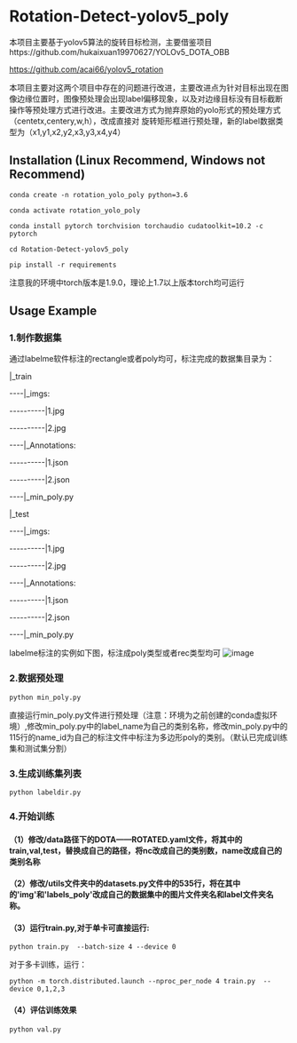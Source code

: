 # Rotation-Detect-yolov5_poly
本项目主要基于yolov5算法的旋转目标检测，主要借鉴项目https://github.com/hukaixuan19970627/YOLOv5_DOTA_OBB

https://github.com/acai66/yolov5_rotation

本项目主要对这两个项目中存在的问题进行改进，主要改进点为针对目标出现在图像边缘位置时，图像预处理会出现label偏移现象，以及对边缘目标没有目标截断操作等预处理方式进行改进。主要改进方式为抛弃原始的yolo形式的预处理方式（centetx,centery,w,h），改成直接对
旋转矩形框进行预处理，新的label数据类型为（x1,y1,x2,y2,x3,y3,x4,y4）

## Installation (Linux Recommend, Windows not Recommend)
```
conda create -n rotation_yolo_poly python=3.6

conda activate rotation_yolo_poly

conda install pytorch torchvision torchaudio cudatoolkit=10.2 -c pytorch

cd Rotation-Detect-yolov5_poly

pip install -r requirements
```

注意我的环境中torch版本是1.9.0，理论上1.7以上版本torch均可运行

## Usage Example
### 1.制作数据集
通过labelme软件标注的rectangle或者poly均可，标注完成的数据集目录为：

|_train

----|_imgs:

----------|1.jpg

----------|2.jpg

----|_Annotations:

----------|1.json

----------|2.json

----|_min_poly.py

|_test

----|_imgs:

----------|1.jpg

----------|2.jpg

----|_Annotations:

----------|1.json

----------|2.json

----|_min_poly.py

labelme标注的实例如下图，标注成poly类型或者rec类型均可
![image](https://user-images.githubusercontent.com/28287748/142178999-246c9059-2507-42cb-8e1c-c17c2567e88a.png)

### 2.数据预处理
```
python min_poly.py
```

直接运行min_poly.py文件进行预处理（注意：环境为之前创建的conda虚拟环境）,修改min_poly.py中的label_name为自己的类别名称，修改min_poly.py中的115行的name_id为自己的标注文件中标注为多边形poly的类别。（默认已完成训练集和测试集分割）

### 3.生成训练集列表

```
python labeldir.py
```

### 4.开始训练

#### （1）修改/data路径下的DOTA——ROTATED.yaml文件，将其中的train,val,test，替换成自己的路径，将nc改成自己的类别数，name改成自己的类别名称

#### （2）修改/utils文件夹中的datasets.py文件中的535行，将在其中的'img'和'labels_poly'改成自己的数据集中的图片文件夹名和label文件夹名称。

#### （3）运行train.py,对于单卡可直接运行:

`python train.py  --batch-size 4 --device 0`

对于多卡训练，运行：

`python -m torch.distributed.launch --nproc_per_node 4 train.py  --device 0,1,2,3`

#### （4）评估训练效果

`python val.py`



